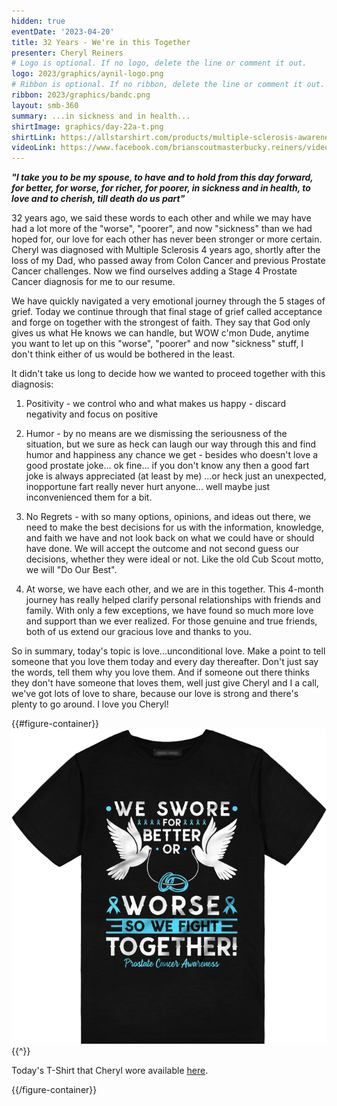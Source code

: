 ```yaml
---
hidden: true
eventDate: '2023-04-20'
title: 32 Years - We're in this Together
presenter: Cheryl Reiners
# Logo is optional. If no logo, delete the line or comment it out.
logo: 2023/graphics/aynil-logo.png
# Ribbon is optional. If no ribbon, delete the line or comment it out.
ribbon: 2023/graphics/bandc.png
layout: smb-360
summary: ...in sickness and in health...
shirtImage: graphics/day-22a-t.png
shirtLink: https://allstarshirt.com/products/multiple-sclerosis-awareness-ms-survivor-wife-warrior-t-shirt-women-t-shirt-zrv?variant_id=6567762
videoLink: https://www.facebook.com/brianscoutmasterbucky.reiners/videos/115486954833132
---
```


***"I take you to be my spouse, to have and to hold from this day forward, for better, for worse, for richer, for poorer, in sickness and in health, to love and to cherish, till death do us part"***

32 years ago, we said these words to each other and while we may have had a lot more of the "worse", "poorer", and now "sickness" than we had hoped for, our love for each other has never been stronger or more certain. Cheryl was diagnosed with Multiple Sclerosis 4 years ago, shortly after the loss of my Dad, who passed away from Colon Cancer and previous Prostate Cancer challenges.  Now we find ourselves adding a Stage 4 Prostate Cancer diagnosis for me to our resume.

We have quickly navigated a very emotional journey through the 5 stages of grief. Today we continue through that final stage of grief called acceptance and forge on together with the strongest of faith.  They say that God only gives us what He knows we can handle, but WOW c'mon Dude, anytime you want to let up on this "worse", "poorer" and now "sickness" stuff, I don't think either of us would be bothered in the least.

It didn't take us long to decide how we wanted to proceed together with this diagnosis:

1. Positivity - we control who and what makes us happy - discard negativity and focus on positive

2. Humor - by no means are we dismissing the seriousness of the situation, but we sure as heck can laugh our way through this and find humor and happiness any chance we get - besides who doesn't love a good prostate joke... ok fine... if you don't know any then a good fart joke is always appreciated (at least by me) ...or heck just an unexpected, inopportune fart really never hurt anyone... well maybe just inconvenienced them for a bit.

3. No Regrets - with so many options, opinions, and ideas out there, we need to make the best decisions for us with the information, knowledge, and faith we have and not look back on what we could have or should have done.  We will accept the outcome and not second guess our decisions, whether they were ideal or not. Like the old Cub Scout motto, we will "Do Our Best".

4. At worse, we have each other, and we are in this together.  This 4-month journey has really helped clarify personal relationships with friends and family.  With only a few exceptions, we have found so much more love and support than we ever realized. For those genuine and true friends, both of us extend our gracious love and thanks to you.

So in summary, today's topic is love...unconditional love.  Make a point to tell someone that you love them today and every day thereafter.  Don't just say the words, tell them why you love them. And if someone out there thinks they don't have someone that loves them, well just give Cheryl and I a call, we've got lots of love to share, because our love is strong and there's plenty to go around.  I love you Cheryl!

{{#figure-container}}
<img src="graphics/day-22b-t.png" class="Maw(100%)">
{{^}}

Today's T-Shirt that Cheryl wore available <a href="https://allstarshirt.com/products/prostate-cancer-awareness-spouse-husband-wife-support-t-shirt-women-t-shirt-unv">here</a>.

{{/figure-container}}

